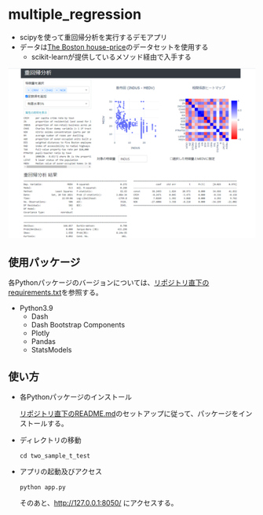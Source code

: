 # multiple_regression

* scipyを使って重回帰分析を実行するデモアプリ
* データは[The Boston house-price](http://lib.stat.cmu.edu/datasets/boston)のデータセットを使用する
  * scikit-learnが提供しているメソッド経由で入手する

![アプリの画面](./img/screen_shot.png)

## 使用パッケージ

各Pythonパッケージのバージョンについては、[リポジトリ直下のrequirements.txt](../requirements.txt)を参照する。

* Python3.9
  * Dash
  * Dash Bootstrap Components
  * Plotly
  * Pandas
  * StatsModels

## 使い方

* 各Pythonパッケージのインストール

  [リポジトリ直下のREADME.md](../README.md)のセットアップに従って、パッケージをインストールする。

* ディレクトリの移動

  ```
  cd two_sample_t_test
  ```

* アプリの起動及びアクセス

  ```
  python app.py
  ```

  そのあと、http://127.0.0.1:8050/ にアクセスする。
